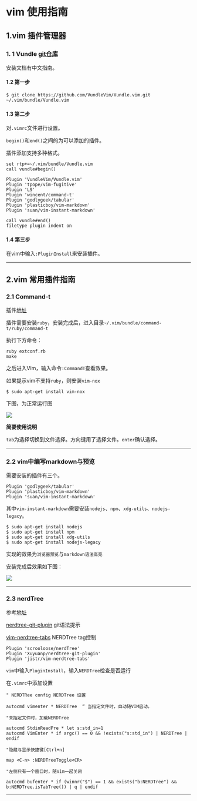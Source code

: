 # vim 使用指南

## 1.vim 插件管理器

### 1. 1 Vundle [git仓库](https://github.com/VundleVim/Vundle.vim)

安装文档有中文指南。

#### 1.2 第一步

	$ git clone https://github.com/VundleVim/Vundle.vim.git ~/.vim/bundle/Vundle.vim

#### 1.3 第二步

对`.vimrc`文件进行设置。
	
`begin()`和`end()`之间的为可以添加的插件。

插件添加支持多种格式。

	set rtp+=~/.vim/bundle/Vundle.vim
	call vundle#begin()
	
	Plugin 'VundleVim/Vundle.vim'
	Plugin 'tpope/vim-fugitive'
	Plugin 'L9'
	Plugin 'wincent/command-t'
	Plugin 'godlygeek/tabular'
	Plugin 'plasticboy/vim-markdown'
	Plugin 'suan/vim-instant-markdown'
	
	call vundle#end()            
	filetype plugin indent on 
	
#### 1.4 第三步
 
在vim中输入`:PluginInstall`来安装插件。

-----

## 2.vim 常用插件指南

### 2.1 Command-t 

插件[地址](https://github.com/wincent/command-t)

插件需要安装`ruby`，安装完成后，进入目录`~/.vim/bundle/command-t/ruby/command-t`

执行下方命令：

	ruby extconf.rb
	make

之后进入Vim，输入命令`:CommandT`查看效果。

如果提示vim不支持`ruby`，则安装`vim-nox`

	$ sudo apt-get install vim-nox

下图，为正常运行图

![](https://raw.githubusercontent.com/wincent/command-t/media/command-t.gif)


**简要使用说明**

`tab`为选择切换到文件选择。方向键用了选择文件。`enter`确认选择。


-----

### 2.2 vim中编写markdown与预览

需要安装的插件有三个。

	Plugin 'godlygeek/tabular'
	Plugin 'plasticboy/vim-markdown'
	Plugin 'suan/vim-instant-markdown'

其中`vim-instant-markdown`需要安装`nodejs`、`npm`、`xdg-utils`、`nodejs-legacy`。

	$ sudo apt-get install nodejs
	$ sudo apt-get install npm
	$ sudo apt-get install xdg-utils
	$ sudo apt-get install nodejs-legacy

实现的效果为`浏览器预览`与`markdown语法高亮`

安装完成后效果如下图：

![](https://dl.dropboxusercontent.com/u/28956267/instant-markdown-demo.gif)


------

### 2.3 nerdTree

参考[地址](https://github.com/scrooloose/nerdtree)

[nerdtree-git-plugin](https://github.com/Xuyuanp/nerdtree-git-plugin) git语法提示

[vim-nerdtree-tabs](https://github.com/jistr/vim-nerdtree-tabs) NERDTree tag控制


	Plugin 'scrooloose/nerdTree'
	Plugin 'Xuyuanp/nerdtree-git-plugin'
	Plugin 'jistr/vim-nerdtree-tabs'

`vim`中输入`PluginInstall`，输入`NERDTree`检查是否运行

在`.vimrc`中添加设置


	" NERDTRee config NERDTree 设置
	
	autocmd vimenter * NERDTree  “ 当指定文件时，自动随VIM启动。
	
	"未指定文件时，加载NERDTree

	autocmd StdinReadPre * let s:std_in=1
	autocmd VimEnter * if argc() == 0 && !exists("s:std_in") | NERDTree | endif
	
	"隐藏与显示快捷键[Ctrl+n] 

	map <C-n> :NERDTreeToggle<CR>

	"左侧只有一个窗口时，随Vim一起关闭
	
	autocmd bufenter * if (winnr("$") == 1 && exists("b:NERDTree") && b:NERDTree.isTabTree()) | q | endif


------


